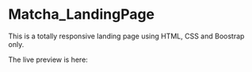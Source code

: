 # Matcha_LandingPage

This is a totally responsive landing page using HTML, CSS and Boostrap only.

The live preview is here: 
